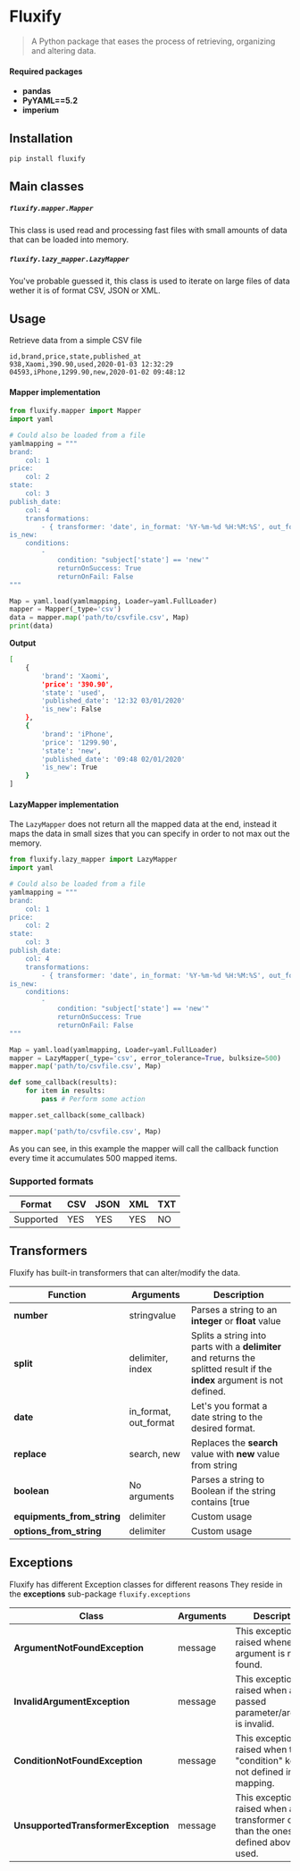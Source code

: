# Fluxify
> A Python package that eases the process of retrieving, organizing and altering data.

####  Required packages
- **pandas**
- **PyYAML==5.2**
- **imperium**

## Installation
```bash
pip install fluxify
```

## Main classes
#####  `fluxify.mapper.Mapper`
This class is used read and processing fast files with small amounts of data that can be loaded into memory.

##### `fluxify.lazy_mapper.LazyMapper`
You've probable guessed it, this class is used to iterate on large files of data wether it is of format CSV, JSON or XML. 

## Usage
Retrieve data from a simple CSV file
```csv
id,brand,price,state,published_at
938,Xaomi,390.90,used,2020-01-03 12:32:29
04593,iPhone,1299.90,new,2020-01-02 09:48:12
```
#### Mapper implementation
```python
from fluxify.mapper import Mapper
import yaml

# Could also be loaded from a file
yamlmapping = """
brand:
    col: 1
price:
    col: 2
state:
    col: 3
publish_date:
    col: 4
    transformations:
        - { transformer: 'date', in_format: '%Y-%m-%d %H:%M:%S', out_format: '%H:%M %d/%m/%Y' }
is_new:
    conditions:
        -
            condition: "subject['state'] == 'new'"
            returnOnSuccess: True
            returnOnFail: False
"""

Map = yaml.load(yamlmapping, Loader=yaml.FullLoader)
mapper = Mapper(_type='csv')
data = mapper.map('path/to/csvfile.csv', Map)
print(data)
```
**Output**
```bash
[
    {
        'brand': 'Xaomi',
        'price': '390.90',
        'state': 'used',
        'published_date': '12:32 03/01/2020'
        'is_new': False
    },
    {
        'brand': 'iPhone',
        'price': '1299.90',
        'state': 'new',
        'published_date': '09:48 02/01/2020'
        'is_new': True
    }
]
```

#### LazyMapper implementation
The `LazyMapper` does not return all the mapped data at the end, instead it maps the data in small sizes that you can specify in order to not max out the memory.

```python
from fluxify.lazy_mapper import LazyMapper
import yaml

# Could also be loaded from a file
yamlmapping = """
brand:
    col: 1
price:
    col: 2
state:
    col: 3
publish_date:
    col: 4
    transformations:
        - { transformer: 'date', in_format: '%Y-%m-%d %H:%M:%S', out_format: '%H:%M %d/%m/%Y' }
is_new:
    conditions:
        -
            condition: "subject['state'] == 'new'"
            returnOnSuccess: True
            returnOnFail: False
"""

Map = yaml.load(yamlmapping, Loader=yaml.FullLoader)
mapper = LazyMapper(_type='csv', error_tolerance=True, bulksize=500)
mapper.map('path/to/csvfile.csv', Map)

def some_callback(results):
    for item in results:
        pass # Perform some action

mapper.set_callback(some_callback)

mapper.map('path/to/csvfile.csv', Map)
```
As you can see, in this example the mapper will call the callback function every time it accumulates 500 mapped items.

### Supported formats

Format      | CSV | JSON | XML | TXT
------------|-----|------|-----|-----
Supported   | YES | YES  | YES | NO

## Transformers
Fluxify has built-in transformers that can alter/modify the data.

Function        | Arguments                         | Description
----------------|-----------------------------------|--------------
**number**      | stringvalue                       | Parses a string to an **integer** or **float** value
**split**       | delimiter, index                  | Splits a string into parts with a **delimiter** and returns the splitted result if the **index** argument is not defined.
**date**        | in_format, out_format             | Let's you format a date string to the desired format.
**replace**     | search, new                       | Replaces the **search** value with **new** value from string
**boolean**     | No arguments                      | Parses a string to Boolean if the string contains [true|false|1|0]
**equipments_from_string** | delimiter              | Custom usage
**options_from_string**    | delimiter              | Custom usage

## Exceptions
Fluxify has different Exception classes for different reasons
They reside in the **exceptions** sub-package ```fluxify.exceptions```

Class                                   | Arguments             | Description
----------------------------------------|-----------------------|-------------
**ArgumentNotFoundException**           | message               | This exception is raised whenever a argument is not found.
**InvalidArgumentException**            | message               | This exception is raised when a passed parameter/argument is invalid.
**ConditionNotFoundException**          | message               | This exception is raised when the "condition" key is not defined in the mapping.
**UnsupportedTransformerException**     | message               | This exception is raised when a transformer other than the ones defined above, is used.